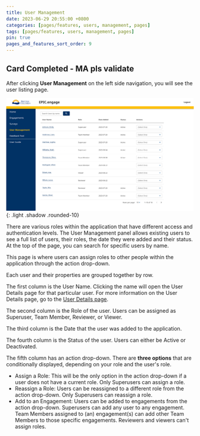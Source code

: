 ```yaml
---
title: User Management
date: 2023-06-29 20:55:00 +0800
categories: [pages/features, users, management, pages]
tags: [pages/features, users, management, pages]
pin: true
pages_and_features_sort_order: 9
---
```


## Card Completed - MA pls validate

After clicking **User Management** on the left side navigation, you will see the user listing page.  

![User Management](/assets/UserGuideImages/Images/user-management/user-management-photo-of-page.png){: .light .shadow .rounded-10}

There are various roles within the application that have different access and authentication levels. The User Management panel allows existing users to see a full list of users, their roles, the date they were added and their status. At the top of the page, you can search for specific users by name. 

This page is where users can assign roles to other people within the application through the action drop-down. 

Each user and their properties are grouped together by row. 

The first column is the User Name. Clicking the name will open the User Details page for that particular user. For more information on the User Details page, go to the [User Details page](/met-guide/posts/user-details/).

The second column is the Role of the user. Users can be assigned as Superuser, Team Member, Reviewer, or Viewer.

The third column is the Date that the user was added to the application.

The fourth column is the Status of the user. Users can either be Active or Deactivated.

The fifth column has an action drop-down. There are **three options** that are conditionally displayed, depending on your role and the user's role.

- Assign a Role: This will be the only option in the action drop-down if a user does not have a current role. Only Superusers can assign a role.
- Reassign a Role: Users can be reassigned to a different role from the action drop-down. Only Superusers can reassign a role.
- Add to an Engagement: Users can be added to engagements from the action drop-down. Superusers can add any user to any engagement. Team Members assigned to (an) engagement(s) can add other Team Members to those specific engagements. Reviewers and viewers can't assign roles.

  
